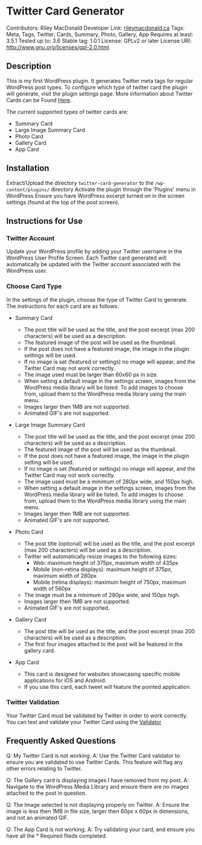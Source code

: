 # Twitter Card Generator #

Contributors: Riley MacDonald
Developer Link: [rileymacdonald.ca](http://www.rileymacdonald.ca)
Tags: Meta, Tags, Twitter, Cards, Summary, Photo, Gallery, App
Requires at least: 3.5.1
Tested up to: 3.6
Stable tag: 1.0.1
License: GPLv2 or later
License URI: http://www.gnu.org/licenses/gpl-2.0.html

## Description ##

This is my first WordPress plugin. It generates Twitter meta tags for regular WordPress post types.
To configure which type of twitter card the plugin will generate, visit the plugin settings page.
More information about Twitter Cards can be Found [Here](https://dev.twitter.com/docs/cards).

The current supported types of twitter cards are:
- Summary Card
- Large Image Summary Card
- Photo Card
- Gallery Card
- App Card

## Installation ##


Extract/Upload the directory `twitter-card-generator` to the `/wp-content/plugins/` directory
Activate the plugin through the 'Plugins' menu in WordPress
Ensure you have WordPress excerpt turned on in the screen settings (found at the top of the post screen).

## Instructions for Use ##

### Twitter Account ###
Update your WordPress profile by adding your Twitter username in the WordPress User Profile Screen.
Each Twitter card generated will automatically be updated with the Twitter account associated with the WordPress user.

### Choose Card Type ###
In the settings of the plugin, choose the type of Twitter Card to generate.
The instructions for each card are as follows:

- Summary Card
	+ The post title will be used as the title, and the post excerpt (max 200 characters) will be used as a description.
	+ The featured image of the post will be used as the thumbnail.
	+ If the post does not have a featured image, the image in the plugin settings will be used.
	+ If no image is set (featured or settings) no image will appear, and the Twitter Card may not work correctly.
	+ The image used must be larger than 60x60 px in size.
	+ When setting a default image in the settings screen, images from the WordPress media library
		will be listed. To add images to choose from, upload them to the WordPress media library using the main menu.
	+ Images larger then 1MB are not supported.
	+ Animated GIF's are not supported.

- Large Image Summary Card
	+ The post title will be used as the title, and the post excerpt (max 200 characters) will be used as a description.
	+ The featured image of the post will be used as the thumbnail.
	+ If the post does not have a featured image, the image in the plugin setting will be used.
	+ If no image is set (featured or settings) no image will appear, and the Twitter Card may not work correctly.
	+ The image used must be a minimum of 280px wide, and 150px high.
	+ When setting a default image in the settings screen, images from the WordPress media library
	will be listed. To add images to choose from, upload them to the WordPress media library using the main menu.
	+ Images larger then 1MB are not supported.
	+ Animated GIF's are not supported.

- Photo Card
	+ The post title (optional) will be used as the title, and the post excerpt (max 200 characters) will be used as a description.
	+ Twitter will automatically resize images to the following sizes:
		- Web: maximum height of 375px, maximum width of 435px
		- Mobile (non-retina displays): maximum height of 375px, maximum width of 280px
		- Mobile (retina displays): maximum height of 750px, maximum width of 560px
	+ The image must be a minimum of 280px wide, and 150px high.
	+ Images larger then 1MB are not supported.
	+ Animated GIF's are not supported.

- Gallery Card
	+ The post title will be used as the title, and the post excerpt (max 200 characters) will be used as a description.
	+ The first four images attached to the post will be featured in the gallery card.

- App Card
	+ This card is designed for websites showcasing specific mobile applications for iOS and Android.
	+ If you use this card, each tweet will feature the pointed application.

### Twitter Validation ###
Your Twitter Card must be validated by Twitter in order to work correctly.
You can test and validate your Twitter Card using the [Validator](https://dev.twitter.com/docs/cards/validation/validator)

## Frequently Asked Questions ##
Q: My Twitter Card is not working.
A: Use the Twitter Card validator to ensure you are validated to use Twitter Cards. This feature will flag any other errors relating 	to Twitter.

Q: The Gallery card is displaying images I have removed from my post.
A: Navigate to the WordPress Media Library and ensure there are no images attached to the post in question.

Q: The Image selected is not displaying properly on Twitter.
A: Ensure the image is less then 1MB in file size, larger then 60px x 60px in dimensions, and not an animated GIF.

Q: The App Card is not working.
A: Try validating your card, and ensure you have all the * Required fileds completed.